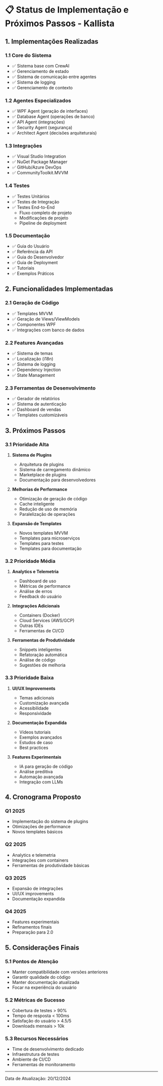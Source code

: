 # 📋 Status de Implementação e Próximos Passos - Kallista

## 1. Implementações Realizadas

### 1.1 Core do Sistema
- ✅ Sistema base com CrewAI
- ✅ Gerenciamento de estado
- ✅ Sistema de comunicação entre agentes
- ✅ Sistema de logging
- ✅ Gerenciamento de contexto

### 1.2 Agentes Especializados
- ✅ WPF Agent (geração de interfaces)
- ✅ Database Agent (operações de banco)
- ✅ API Agent (integrações)
- ✅ Security Agent (segurança)
- ✅ Architect Agent (decisões arquiteturais)

### 1.3 Integrações
- ✅ Visual Studio Integration
- ✅ NuGet Package Manager
- ✅ GitHub/Azure DevOps
- ✅ CommunityToolkit.MVVM

### 1.4 Testes
- ✅ Testes Unitários
- ✅ Testes de Integração
- ✅ Testes End-to-End
  - Fluxo completo de projeto
  - Modificações de projeto
  - Pipeline de deployment

### 1.5 Documentação
- ✅ Guia do Usuário
- ✅ Referência da API
- ✅ Guia do Desenvolvedor
- ✅ Guia de Deployment
- ✅ Tutoriais
- ✅ Exemplos Práticos

## 2. Funcionalidades Implementadas

### 2.1 Geração de Código
- ✅ Templates MVVM
- ✅ Geração de Views/ViewModels
- ✅ Componentes WPF
- ✅ Integrações com banco de dados

### 2.2 Features Avançadas
- ✅ Sistema de temas
- ✅ Localização (i18n)
- ✅ Sistema de logging
- ✅ Dependency Injection
- ✅ State Management

### 2.3 Ferramentas de Desenvolvimento
- ✅ Gerador de relatórios
- ✅ Sistema de autenticação
- ✅ Dashboard de vendas
- ✅ Templates customizáveis

## 3. Próximos Passos

### 3.1 Prioridade Alta
1. **Sistema de Plugins**
   - Arquitetura de plugins
   - Sistema de carregamento dinâmico
   - Marketplace de plugins
   - Documentação para desenvolvedores

2. **Melhorias de Performance**
   - Otimização de geração de código
   - Cache inteligente
   - Redução de uso de memória
   - Paralelização de operações

3. **Expansão de Templates**
   - Novos templates MVVM
   - Templates para microserviços
   - Templates para testes
   - Templates para documentação

### 3.2 Prioridade Média
1. **Analytics e Telemetria**
   - Dashboard de uso
   - Métricas de performance
   - Análise de erros
   - Feedback do usuário

2. **Integrações Adicionais**
   - Containers (Docker)
   - Cloud Services (AWS/GCP)
   - Outras IDEs
   - Ferramentas de CI/CD

3. **Ferramentas de Produtividade**
   - Snippets inteligentes
   - Refatoração automática
   - Análise de código
   - Sugestões de melhoria

### 3.3 Prioridade Baixa
1. **UI/UX Improvements**
   - Temas adicionais
   - Customização avançada
   - Acessibilidade
   - Responsividade

2. **Documentação Expandida**
   - Vídeos tutoriais
   - Exemplos avançados
   - Estudos de caso
   - Best practices

3. **Features Experimentais**
   - IA para geração de código
   - Análise preditiva
   - Automação avançada
   - Integração com LLMs

## 4. Cronograma Proposto

### Q1 2025
- Implementação do sistema de plugins
- Otimizações de performance
- Novos templates básicos

### Q2 2025
- Analytics e telemetria
- Integrações com containers
- Ferramentas de produtividade básicas

### Q3 2025
- Expansão de integrações
- UI/UX improvements
- Documentação expandida

### Q4 2025
- Features experimentais
- Refinamentos finais
- Preparação para 2.0

## 5. Considerações Finais

### 5.1 Pontos de Atenção
- Manter compatibilidade com versões anteriores
- Garantir qualidade do código
- Manter documentação atualizada
- Focar na experiência do usuário

### 5.2 Métricas de Sucesso
- Cobertura de testes > 90%
- Tempo de resposta < 100ms
- Satisfação do usuário > 4.5/5
- Downloads mensais > 10k

### 5.3 Recursos Necessários
- Time de desenvolvimento dedicado
- Infraestrutura de testes
- Ambiente de CI/CD
- Ferramentas de monitoramento

---
Data de Atualização: 20/12/2024